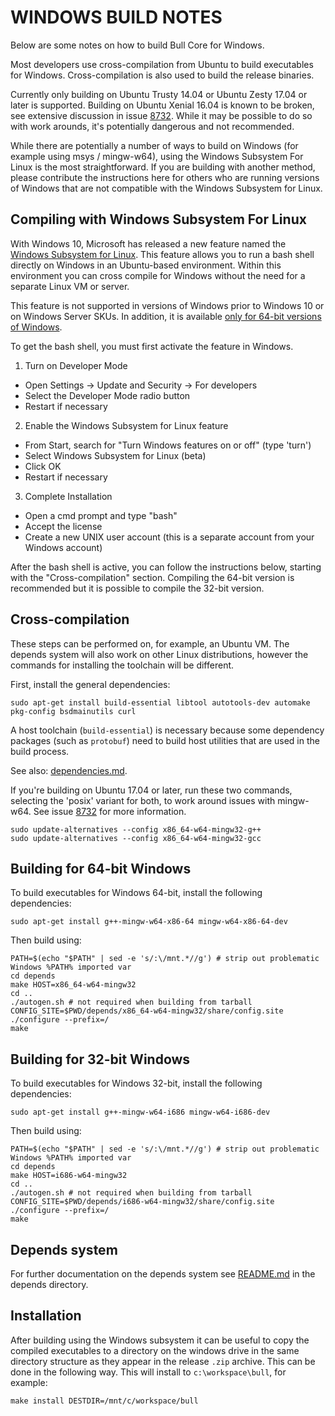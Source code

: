 WINDOWS BUILD NOTES
====================

Below are some notes on how to build Bull Core for Windows.

Most developers use cross-compilation from Ubuntu to build executables for
Windows. Cross-compilation is also used to build the release binaries.

Currently only building on Ubuntu Trusty 14.04 or Ubuntu Zesty 17.04 or later is supported.
Building on Ubuntu Xenial 16.04 is known to be broken, see extensive discussion in issue [8732](https://github.com/BullProject/Bullcoin/issues/8732).
While it may be possible to do so with work arounds, it's potentially dangerous and not recommended.

While there are potentially a number of ways to build on Windows (for example using msys / mingw-w64),
using the Windows Subsystem For Linux is the most straightforward. If you are building with
another method, please contribute the instructions here for others who are running versions
of Windows that are not compatible with the Windows Subsystem for Linux.

Compiling with Windows Subsystem For Linux
-------------------------------------------

With Windows 10, Microsoft has released a new feature named the [Windows
Subsystem for Linux](https://msdn.microsoft.com/commandline/wsl/about). This
feature allows you to run a bash shell directly on Windows in an Ubuntu-based
environment. Within this environment you can cross compile for Windows without
the need for a separate Linux VM or server.

This feature is not supported in versions of Windows prior to Windows 10 or on
Windows Server SKUs. In addition, it is available [only for 64-bit versions of
Windows](https://msdn.microsoft.com/en-us/commandline/wsl/install_guide).

To get the bash shell, you must first activate the feature in Windows.

1. Turn on Developer Mode
  * Open Settings -> Update and Security -> For developers
  * Select the Developer Mode radio button
  * Restart if necessary
2. Enable the Windows Subsystem for Linux feature
  * From Start, search for "Turn Windows features on or off" (type 'turn')
  * Select Windows Subsystem for Linux (beta)
  * Click OK
  * Restart if necessary
3. Complete Installation
  * Open a cmd prompt and type "bash"
  * Accept the license
  * Create a new UNIX user account (this is a separate account from your Windows account)

After the bash shell is active, you can follow the instructions below, starting
with the "Cross-compilation" section. Compiling the 64-bit version is
recommended but it is possible to compile the 32-bit version.

Cross-compilation
-------------------

These steps can be performed on, for example, an Ubuntu VM. The depends system
will also work on other Linux distributions, however the commands for
installing the toolchain will be different.

First, install the general dependencies:

    sudo apt-get install build-essential libtool autotools-dev automake pkg-config bsdmainutils curl

A host toolchain (`build-essential`) is necessary because some dependency
packages (such as `protobuf`) need to build host utilities that are used in the
build process.

See also: [dependencies.md](dependencies.md).

If you're building on Ubuntu 17.04 or later, run these two commands, selecting the 'posix' variant for both,
to work around issues with mingw-w64. See issue [8732](https://github.com/BullProject/Bullcoin/issues/8732) for more information.
```
sudo update-alternatives --config x86_64-w64-mingw32-g++
sudo update-alternatives --config x86_64-w64-mingw32-gcc
```

## Building for 64-bit Windows

To build executables for Windows 64-bit, install the following dependencies:

    sudo apt-get install g++-mingw-w64-x86-64 mingw-w64-x86-64-dev

Then build using:

    PATH=$(echo "$PATH" | sed -e 's/:\/mnt.*//g') # strip out problematic Windows %PATH% imported var
    cd depends
    make HOST=x86_64-w64-mingw32
    cd ..
    ./autogen.sh # not required when building from tarball
    CONFIG_SITE=$PWD/depends/x86_64-w64-mingw32/share/config.site ./configure --prefix=/
    make

## Building for 32-bit Windows

To build executables for Windows 32-bit, install the following dependencies:

    sudo apt-get install g++-mingw-w64-i686 mingw-w64-i686-dev

Then build using:

    PATH=$(echo "$PATH" | sed -e 's/:\/mnt.*//g') # strip out problematic Windows %PATH% imported var
    cd depends
    make HOST=i686-w64-mingw32
    cd ..
    ./autogen.sh # not required when building from tarball
    CONFIG_SITE=$PWD/depends/i686-w64-mingw32/share/config.site ./configure --prefix=/
    make

## Depends system

For further documentation on the depends system see [README.md](../depends/README.md) in the depends directory.

Installation
-------------

After building using the Windows subsystem it can be useful to copy the compiled
executables to a directory on the windows drive in the same directory structure
as they appear in the release `.zip` archive. This can be done in the following
way. This will install to `c:\workspace\bull`, for example:

    make install DESTDIR=/mnt/c/workspace/bull
